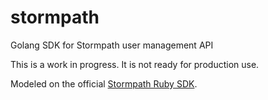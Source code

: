 stormpath
=========

Golang SDK for Stormpath user management API

This is a work in progress.  It is not ready for production use.

Modeled on the official [Stormpath Ruby SDK](https://github.com/stormpath/stormpath-sdk-ruby).
